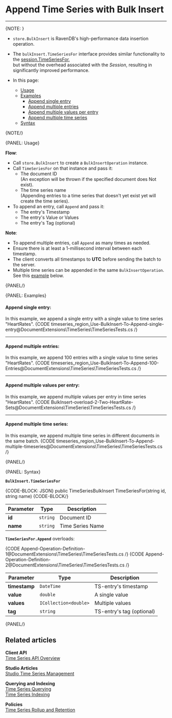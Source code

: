 ﻿# Append Time Series with Bulk Insert

---

{NOTE: }

* `store.BulkInsert` is RavenDB's high-performance data insertion operation.  

* The `bulkInsert.TimeSeriesFor` interface provides similar functionality to the [session.TimeSeriesFor](../../../../document-extensions/timeseries/client-api/session/append),  
  but without the overhead associated with the _Session_, resulting in significantly improved performance.

* In this page:  
  * [Usage](../../../../document-extensions/timeseries/client-api/bulk-insert/append-in-bulk#usage)  
  * [Examples](../../../../document-extensions/timeseries/client-api/bulk-insert/append-in-bulk#examples)
      * [Append single entry](../../../../document-extensions/timeseries/client-api/bulk-insert/append-in-bulk#append-single-entry)
      * [Append multiple entries](../../../../document-extensions/timeseries/client-api/bulk-insert/append-in-bulk#append-multiple-entries)
      * [Append multiple values per entry](../../../../document-extensions/timeseries/client-api/bulk-insert/append-in-bulk#append-multiple-values-per-entry)
      * [Append multiple time series](../../../../document-extensions/timeseries/client-api/bulk-insert/append-in-bulk#append-multiple-time-series) 
  * [Syntax](../../../../document-extensions/timeseries/client-api/bulk-insert/append-in-bulk#syntax)

{NOTE/}

{PANEL: Usage}

**Flow**:

* Call `store.BulkInsert` to create a `BulkInsertOperation` instance.
* Call `TimeSeriesFor` on that instance and pass it:
    * The document ID  
      (An exception will be thrown if the specified document does Not exist).
    * The time series name  
      (Appending entries to a time series that doesn't yet exist yet will create the time series).
* To append an entry, call `Append` and pass it:
    * The entry's Timestamp
    * The entry's Value or Values
    * The entry's Tag (optional)

**Note**:

* To append multiple entries, call `Append` as many times as needed.
* Ensure there is at least a 1-millisecond interval between each timestamp.
* The client converts all timestamps to **UTC** before sending the batch to the server.
* Multiple time series can be appended in the same `BulkInsertOperation`. See this [example](../../../../document-extensions/timeseries/client-api/bulk-insert/append-in-bulk#append-multiple-time-series) below.

{PANEL/}

{PANEL: Examples}

#### Append single entry:

In this example, we append a single entry with a single value to time series "HeartRates". 
{CODE timeseries_region_Use-BulkInsert-To-Append-single-entry@DocumentExtensions\TimeSeries\TimeSeriesTests.cs /}

---

#### Append multiple entries:

In this example, we append 100 entries with a single value to time series "HeartRates". 
{CODE timeseries_region_Use-BulkInsert-To-Append-100-Entries@DocumentExtensions\TimeSeries\TimeSeriesTests.cs /}

---

#### Append multiple values per entry:

In this example, we append multiple values per entry in time series "HeartRates".
{CODE BulkInsert-overload-2-Two-HeartRate-Sets@DocumentExtensions\TimeSeries\TimeSeriesTests.cs /}  

---

#### Append multiple time series:

In this example, we append multiple time series in different documents in the same batch.
{CODE timeseries_region_Use-BulkInsert-To-Append-multiple-timeseries@DocumentExtensions\TimeSeries\TimeSeriesTests.cs /}

{PANEL/}

{PANEL: Syntax}

**`BulkInsert.TimeSeriesFor`**

{CODE-BLOCK: JSON}
public TimeSeriesBulkInsert TimeSeriesFor(string id, string name)
{CODE-BLOCK/}

| Parameter   | Type     | Description      |
|-------------|----------|------------------|
| **id**      | `string` | Document ID      |
| **name**    | `string` | Time Series Name |

**`TimeSeriesFor.Append`** overloads:

{CODE Append-Operation-Definition-1@DocumentExtensions\TimeSeries\TimeSeriesTests.cs /}
{CODE Append-Operation-Definition-2@DocumentExtensions\TimeSeries\TimeSeriesTests.cs /}

| Parameter     | Type                  | Description               |
|---------------|-----------------------|---------------------------|
| **timestamp** | `DateTime`            | TS-entry's timestamp      |
| **value**     | `double`              | A single value            |
| **values**    | `ICollection<double>` | Multiple values           |
| **tag**       | `string`              | TS-entry's tag (optional) |

{PANEL/}

## Related articles

**Client API**  
[Time Series API Overview](../../../../document-extensions/timeseries/client-api/overview)  

**Studio Articles**  
[Studio Time Series Management](../../../../studio/database/document-extensions/time-series)  

**Querying and Indexing**  
[Time Series Querying](../../../../document-extensions/timeseries/querying/overview-and-syntax)  
[Time Series Indexing](../../../../document-extensions/timeseries/indexing)  

**Policies**  
[Time Series Rollup and Retention](../../../../document-extensions/timeseries/rollup-and-retention)  
